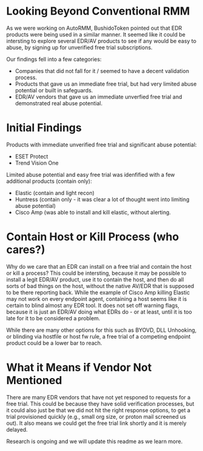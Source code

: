 # Looking Beyond Conventional RMM

As we were working on AutoRMM, BushidoToken pointed out that EDR products were being used in a similar manner. It seemed like it could be intersting to explore several EDR/AV products to see if any would be easy to abuse, by signing up for unverified free trial subscriptions.  

Our findings fell into a few categories:
 - Companies that did not fall for it / seemed to have a decent validation process.
 - Products that gave us an immediate free trial, but had very limited abuse potential or built in safeguards.
 - EDR/AV vendors that gave us an immediate unverfied free trial and demonstrated real abuse potential.

# Initial Findings

Products with immediate unverified free trial and significant abuse potential:
 - ESET Protect
 - Trend Vision One

Limited abuse potential and easy free trial was idenfified with a few additional products (contain only):
 - Elastic (contain and light recon)
 - Huntress (contain only - it was clear a lot of thought went into limiting abuse potential)
 - Cisco Amp (was able to install and kill elastic, without alerting. 

# Contain Host or Kill Process (who cares?)

Why do we care that an EDR can install on a free trial and contain the host or kill a process? This could be intersting, because it may be possible to install a legit EDR/AV product, use it to contain the host, and then do all sorts of bad things on the host, without the native AV/EDR that is supposed to be there reporting back. While the example of Cisco Amp killing Elastic may not work on every endpoint agent, containing a host seems like it is certain to blind almost any EDR tool. It does not set off warning flags, because it is just an EDR/AV doing what EDRs do - or at least, until it is too late for it to be considered a problem. 

While there are many other options for this such as BYOVD, DLL Unhooking, or blinding via hostfile or host fw rule, a free trial of a competing endpoint product could be a lower bar to reach.  

# What it Means if Vendor Not Mentioned 

There are many EDR vendors that have not yet responed to requests for a free trial. This could be because they have solid verification processes, but it could also just be that we did not hit the right response options, to get a trial provisioned quickly (e.g., small org size, or proton mail screened us out). It also means we could get the free trial link shortly and it is merely delayed.

Research is ongoing and we will update this readme as we learn more.  
